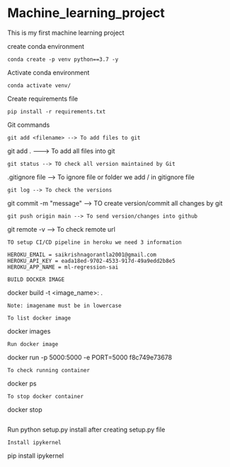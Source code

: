 # Machine_learning_project
This is my first machine learning project

create conda environment
```
conda create -p venv python==3.7 -y
```
Activate conda environment
```
conda activate venv/
```
Create requirements file
```
pip install -r requirements.txt
```
Git commands
```
git add <filename> --> To add files to git
```
git add . ---> To add all files into git
```
git status --> TO check all version maintained by Git
```
.gitignore file --> To ignore file or folder we add /<filename> in gitignore file
```
git log --> To check the versions
```
git commit -m "message" --> TO create version/commit all changes by git
```
git push origin main --> To send version/changes into github
```
git remote -v --> To check remote url
```
TO setup CI/CD pipeline in heroku we need 3 information

HEROKU_EMAIL = saikrishnagorantla2001@gmail.com
HEROKU_API_KEY = eada18ed-9702-4533-917d-49a9edd2b8e5
HEROKU_APP_NAME = ml-regression-sai

BUILD DOCKER IMAGE

```
docker build -t <image_name>:<tagname> .
```
Note: imagename must be in lowercase

To list docker image
```
docker images
```
Run docker image
```
docker run -p 5000:5000 -e PORT=5000 f8c749e73678
```
To check running container
```
docker ps
```
To stop docker container
```
docker stop <container-id>
```
```
Run python setup.py install after creating setup.py file
```
Install ipykernel
```
pip install ipykernel

```
